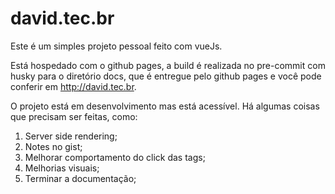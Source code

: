 # david.tec.br

Este é um simples projeto pessoal feito com vueJs.

Está hospedado com o github pages, a build é realizada no pre-commit com husky para o diretório docs, que é entregue pelo github pages e você pode conferir em http://david.tec.br.

O projeto está em desenvolvimento mas está acessível. Há algumas coisas que precisam ser feitas, como:

1. Server side rendering;
2. Notes no gist;
3. Melhorar comportamento do click das tags;
4. Melhorias visuais;
5. Terminar a documentação;